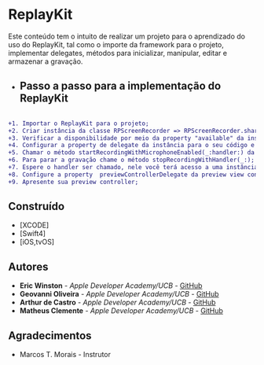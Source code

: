 # ReplayKit

Este conteúdo tem o intuito de realizar um projeto para o aprendizado do uso do ReplayKit, tal como o importe da framework para o projeto, implementar delegates, métodos para inicializar, manipular, editar e armazenar a gravação.


+ ## Passo a passo para a implementação do ReplayKit 
```diff

+1. Importar o ReplayKit para o projeto;
+2. Criar instância da classe RPScreenRecorder => RPScreenRecorder.shared();
+3. Verificar a disponibilidade por meio da property "available" da instância criada;
+4. Configurar a property de delegate da instância para o seu código e colocar no código o protocolo RPScreenRecorderDelegate e fazer o projeto entrar em conformidade com o protocolo;
+5. Chamar o método startRecordingWithMicrophoneEnabled(_:handler:) da instância criada anteriormente;
+6. Para parar a gravação chame o método stopRecordingWithHandler(_:);
+7. Espere o handler ser chamado, nele você terá acesso a uma instância da classe RPPreviewViewController;
+8. Configure a property  previewControllerDelegate da preview view controller para o seu código e entre em conformidade com o protocolo RPPreviewViewControllerDelegate;
+9. Apresente sua preview controller;

``` 
## Construído

* [XCODE]
* [Swift4]
* [iOS,tvOS]

## Autores


* **Eric Winston** - *Apple Developer Academy/UCB* - [GitHub](https://github.com/EricWinston)
* **Geovanni Oliveira** - *Apple Developer Academy/UCB* - [GitHub](https://github.com/Geovannioj)
* **Arthur de Castro** - *Apple Developer Academy/UCB* - [GitHub](https://github.com/ravinzin)
* **Matheus Clemente** - *Apple Developer Academy/UCB* - [GitHub](https://github.com/matheusclemente)

## Agradecimentos

* Marcos T. Morais - Instrutor
